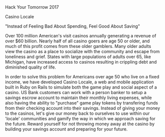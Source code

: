 Hack Your Tomorrow 2017

Casino Locale

"Instead of Feeling Bad About Spending, Feel Good About Saving"

Over 100 million American's visit casinos annually generating a revenue of over $60 billion. Nearly half of all casino goers are age 50 or older, and much of this profit comes from these older gamblers. Many older adults view the casino as a place to socialize with the community and escape from loneliness and grief. States with large populations of adults over 65, like Michigan, have increased access to casinos resulting in crippling debt and diminished quality of life.

In order to solve this problem for Americans over age 50 who live on a fixed income, we have developed Casino Locale, a web and mobile application built in Ruby on Rails to simulate both the game play and social aspect of a casino. US Bank customers can work with a person banker to setup a savings escrow account to maintain their monthly living expenses, while also having the ability to "purchase" game play tokens by transfering funds from their checking account into their savings. Instead of giving your money to the casinos, let's give our money back to ourselves to use within our 'locale' communities and gamify the way in which we approach saving for the future. Reward yourself for not throwing money away at the casino by building your savings account and preparing for your future.
